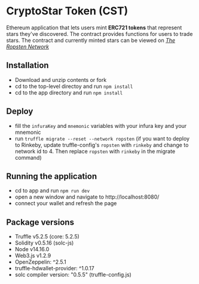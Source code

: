 # CryptoStar Token (CST)

Ethereum application that lets users mint **ERC721 tokens** that represent stars they've discovered. The contract provides functions for users to trade stars. The contract and currently minted stars can be viewed on [_The Ropsten Network_](https://ropsten.etherscan.io/token/0xba2389ea2326722be5e42e51dd0bb115df5aa115)

## Installation
- Download and unzip contents or fork
- cd to the top-level directoy and run `npm install`
- cd to the app directory and run `npm install`

## Deploy
- fill the `infuraKey` and `mnemonic` variables with your infura key and your mnemonic
- run `truffle migrate --reset --network ropsten` (if you want to deploy to Rinkeby, update truffle-config's `ropsten` with `rinkeby` and change to network id to 4. Then replace `ropsten` with `rinkeby` in the migrate command)


## Running the application
- cd to app and run `npm run dev`
- open a new window and navigate to http://localhost:8080/
- connect your wallet and refresh the page

## Package versions

- Truffle v5.2.5 (core: 5.2.5)
- Solidity v0.5.16 (solc-js)
- Node v14.16.0
- Web3.js v1.2.9
- OpenZeppelin: ^2.5.1
- truffle-hdwallet-provider: ^1.0.17
- solc compiler version: "0.5.5" (truffle-config.js)